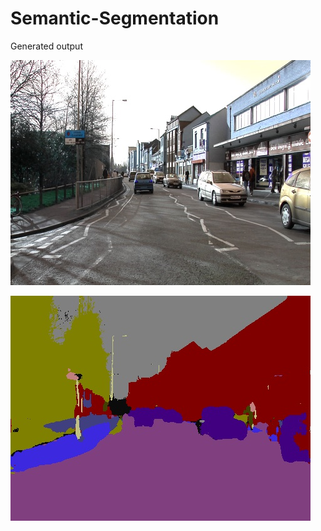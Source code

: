 # Semantic-Segmentation

Generated output

![alt tag](https://github.com/rs3603/Semantic-Segmentation/blob/master/input.jpg) 

![alt tag](https://github.com/rs3603/Semantic-Segmentation/blob/master/output.jpg)
